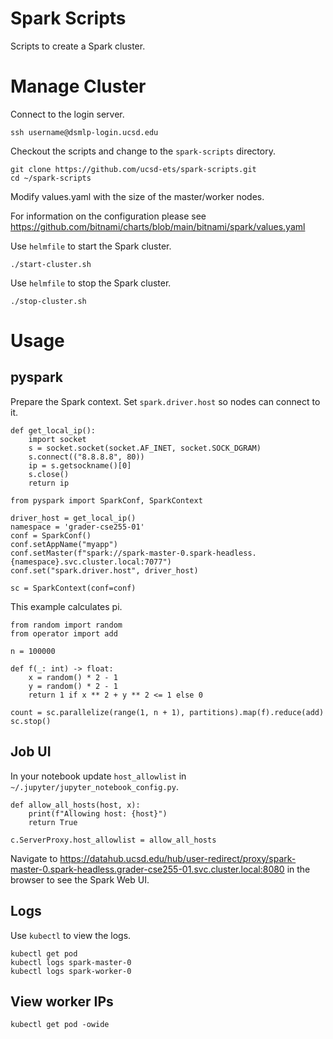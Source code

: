# Spark Scripts

Scripts to create a Spark cluster.

# Manage Cluster

Connect to the login server.

```
ssh username@dsmlp-login.ucsd.edu
```

Checkout the scripts and change to the `spark-scripts` directory.

```
git clone https://github.com/ucsd-ets/spark-scripts.git
cd ~/spark-scripts
```

Modify values.yaml with the size of the master/worker nodes.

For information on the configuration please see https://github.com/bitnami/charts/blob/main/bitnami/spark/values.yaml

Use `helmfile` to start the Spark cluster.

```
./start-cluster.sh
```

Use `helmfile` to stop the Spark cluster.

```
./stop-cluster.sh
```

# Usage

## pyspark

Prepare the Spark context. Set `spark.driver.host` so nodes can connect to it.

```
def get_local_ip():
    import socket
    s = socket.socket(socket.AF_INET, socket.SOCK_DGRAM)
    s.connect(("8.8.8.8", 80))
    ip = s.getsockname()[0]
    s.close()
    return ip

from pyspark import SparkConf, SparkContext

driver_host = get_local_ip()
namespace = 'grader-cse255-01'
conf = SparkConf()
conf.setAppName("myapp")
conf.setMaster(f"spark://spark-master-0.spark-headless.{namespace}.svc.cluster.local:7077") 
conf.set("spark.driver.host", driver_host)

sc = SparkContext(conf=conf)

```

This example calculates pi.

```
from random import random
from operator import add

n = 100000

def f(_: int) -> float:
    x = random() * 2 - 1
    y = random() * 2 - 1
    return 1 if x ** 2 + y ** 2 <= 1 else 0

count = sc.parallelize(range(1, n + 1), partitions).map(f).reduce(add)
sc.stop()
```

## Job UI

In your notebook update `host_allowlist` in `~/.jupyter/jupyter_notebook_config.py`.

```
def allow_all_hosts(host, x):
    print(f"Allowing host: {host}")
    return True

c.ServerProxy.host_allowlist = allow_all_hosts
```

Navigate to https://datahub.ucsd.edu/hub/user-redirect/proxy/spark-master-0.spark-headless.grader-cse255-01.svc.cluster.local:8080 in the browser to see the Spark Web UI.

## Logs

Use `kubectl` to view the logs.

```
kubectl get pod
kubectl logs spark-master-0
kubectl logs spark-worker-0
```

## View worker IPs

```
kubectl get pod -owide
```
